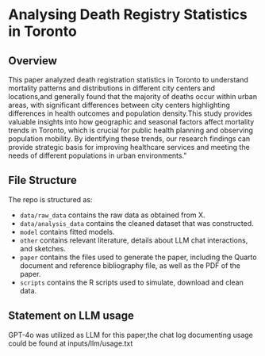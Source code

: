 # Analysing Death Registry Statistics in Toronto

## Overview
 This paper analyzed death registration statistics in Toronto to understand mortality patterns and distributions in different city centers and locations,and generally found that the majority of deaths occur within urban areas, with significant differences between city centers highlighting differences in health outcomes and population density.This study provides valuable insights into how geographic and seasonal factors affect mortality trends in Toronto, which is crucial for public health planning and observing population mobility. By identifying these trends, our research findings can provide strategic basis for improving healthcare services and meeting the needs of different populations in urban environments."

## File Structure

The repo is structured as:

-   `data/raw_data` contains the raw data as obtained from X.
-   `data/analysis_data` contains the cleaned dataset that was constructed.
-   `model` contains fitted models. 
-   `other` contains relevant literature, details about LLM chat interactions, and sketches.
-   `paper` contains the files used to generate the paper, including the Quarto document and reference bibliography file, as well as the PDF of the paper. 
-   `scripts` contains the R scripts used to simulate, download and clean data.


## Statement on LLM usage
GPT-4o was utilized as LLM for this paper,the chat log documenting usage could be found at inputs/llm/usage.txt
